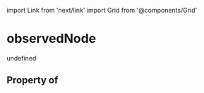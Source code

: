 import Link from 'next/link'
import Grid from '@components/Grid'

# observedNode

undefined

## Property of



